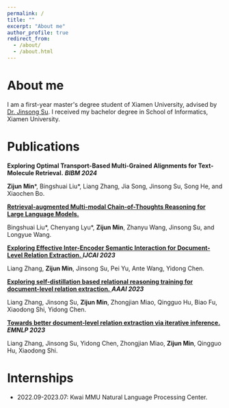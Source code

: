 ```yaml
---
permalink: /
title: ""
excerpt: "About me"
author_profile: true
redirect_from: 
  - /about/
  - /about.html
---
```


# About me
I am a first-year master's degree student of Xiamen University, advised by [Dr. Jinsong Su](https://cdmc.xmu.edu.cn/info/1010/1054.htm). I received my bachelor degree in School of Informatics, Xiamen University.

# Publications

**Exploring Optimal Transport-Based Multi-Grained Alignments for Text-Molecule Retrieval.** **_BIBM 2024_**

**Zijun Min***, Bingshuai Liu\*, Liang Zhang, Jia Song, Jinsong Su, Song He, and Xiaochen Bo.

<a href="https://arxiv.org/abs/2312.01714" title="RA-CoT">**Retrieval-augmented Multi-modal Chain-of-Thoughts Reasoning for Large Language Models.**</a>

Bingshuai Liu\*, Chenyang Lyu*, **Zijun Min**, Zhanyu Wang, Jinsong Su, and Longyue Wang.

<a href="https://www.ijcai.org/proceedings/2023/0586.pdf" title="Inter-Encoder">**Exploring Effective Inter-Encoder Semantic Interaction for Document-Level Relation Extraction.** </a> **_IJCAI 2023_**

Liang Zhang, **Zijun Min**, Jinsong Su, Pei Yu, Ante Wang, Yidong Chen. 

<a href="https://ojs.aaai.org/index.php/AAAI/article/view/26635" title="Self-Distill"> **Exploring self-distillation based relational reasoning training for document-level relation extraction.** </a> **_AAAI 2023_**

Liang Zhang, Jinsong Su, **Zijun Min**, Zhongjian Miao, Qingguo Hu, Biao Fu, Xiaodong Shi, Yidong Chen.



<a href="https://arxiv.org/abs/2211.14470" title="Iterative-Inference">**Towards better document-level relation extraction via iterative inference.** </a> **_EMNLP 2023_**

Liang Zhang, Jinsong Su, Yidong Chen, Zhongjian Miao, **Zijun Min**, Qingguo Hu, Xiaodong Shi.


# Internships
- 2022.09-2023.07: Kwai MMU Natural Language Processing Center.
